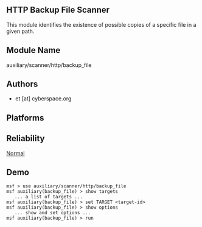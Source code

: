 ## HTTP Backup File Scanner

This module identifies the existence of possible copies of a 
specific file in a given path.


## Module Name
auxiliary/scanner/http/backup_file

## Authors
* et [at] cyberspace.org





## Platforms


## Reliability
[Normal](https://github.com/rapid7/metasploit-framework/wiki/Exploit-Ranking)

## Demo

```
msf > use auxiliary/scanner/http/backup_file
msf auxiliary(backup_file) > show targets
   ... a list of targets ...
msf auxiliary(backup_file) > set TARGET <target-id>
msf auxiliary(backup_file) > show options
   ... show and set options ...
msf auxiliary(backup_file) > run
```
    
    